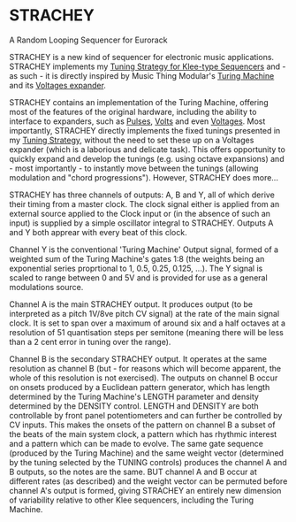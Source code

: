 # STRACHEY
A Random Looping Sequencer for Eurorack


STRACHEY is a new kind of sequencer for electronic music applications. STRACHEY implements my [Tuning Strategy for Klee-type Sequencers](https://github.com/m0xpd/TuningStrategyForVoltages) and - as such - 
it is directly inspired by Music Thing Modular's [Turing Machine](https://www.musicthing.co.uk/Turing-Machine/) and its [Voltages expander]([https://www.musicthing.co.uk/Turing-Voltages-Expander/](https://www.musicthing.co.uk/Turing-Volts-Expander/)). 

STRACHEY contains an implementation of the Turing Machine, offering most of the features of the original hardware, including the ability to interface to expanders, such as [Pulses](https://www.musicthing.co.uk/Turing-Pulse-Expander/), [Volts](https://www.musicthing.co.uk/Turing-Volts-Expander/) and even [Voltages](https://www.musicthing.co.uk/Turing-Volts-Expander/). 
Most importantly, STRACHEY directly implements the fixed tunings presented in my [Tuning Strategy](https://github.com/m0xpd/TuningStrategyForVoltages), without the need to set these up on a Voltages expander (which is a laborious and delicate task). This offers opportunity to quickly expand and develop the tunings (e.g. using octave expansions) and - most importantly - to instantly move between the tunings (allowing modulation and "chord progressions"). However, STRACHEY does more...

STRACHEY has three channels of outputs: A, B and Y, all of which derive their timing from a master clock. The clock signal either is applied from an external source applied to the Clock input or 
(in the absence of such an input) is supplied by a simple oscillator integral to STRACHEY. Outputs A and Y both apprear with every beat of this clock.

Channel Y is the conventional 'Turing Machine' Output signal, formed of a weighted sum of the Turing Machine's gates 1:8  (the weights being an exponential series proprtional to 1, 0.5, 0.25, 0.125, ...). 
The Y signal is scaled to range between 0 and 5V and is provided for use as a general modulations source.

Channel A is the main STRACHEY output. It produces output (to be interpreted as a pitch 1V/8ve pitch CV signal) at the rate of the main signal clock. It is set to span over a maximum of around 
six and a half octaves at a resolution of 51 quantisation steps per semitone (meaning there will be less than a 2 cent error in tuning over the range).

Channel B is the secondary STRACHEY output. It operates at the same resolution as channel B (but - for reasons which will become apparent, the whole of this resolution is not exercised). The outputs on channel B occur on onsets produced by a Euclidean pattern generator, which has length determined by the Turing Machine's LENGTH parameter and density determined by the DENSITY control. LENGTH and DENSITY are both controllable by front panel potentiometers and can further be controlled by CV inputs. This makes the onsets of the pattern on channel B a subset of the beats of the main system clock, a pattern which has rhythmic interest and a pattern which can be made to evolve. The same gate sequence (produced by the Turing Machine) and the same weight vector (determined by the tuning selected by the TUNING controls) produces the channel A and B outputs, so the notes are the same. BUT channel A and B occur at different rates (as described) and the weight vector can be permuted before channel A's output is formed, giving STRACHEY an entirely new dimension of variability relative to other Klee sequencers, including the Turing Machine.

